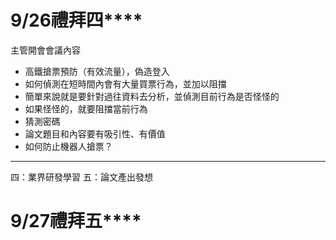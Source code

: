 # 9/26禮拜四****
主管開會會議內容
- 高鐵搶票預防（有效流量），偽造登入
- 如何偵測在短時間內會有大量買票行為，並加以阻擋
- 簡單來說就是要針對過往資料去分析，並偵測目前行為是否怪怪的
- 如果怪怪的，就要阻擋當前行為
- 猜測密碼
- 論文題目和內容要有吸引性、有價值
- 如何防止機器人搶票？

---


四：業界研發學習
五：論文產出發想


# 9/27禮拜五****

